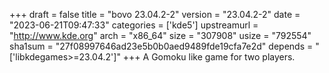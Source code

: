 +++
draft = false
title = "bovo 23.04.2-2"
version = "23.04.2-2"
date = "2023-06-21T09:47:33"
categories = ['kde5']
upstreamurl = "http://www.kde.org"
arch = "x86_64"
size = "307908"
usize = "792554"
sha1sum = "27f08997646ad23e5b0b0aed9489fde19cfa7e2d"
depends = "['libkdegames>=23.04.2']"
+++
A Gomoku like game for two players.